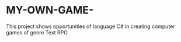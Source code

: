 MY-OWN-GAME-
============

This project shows opportunities of language C# in creating computer games of genre Text RPG
